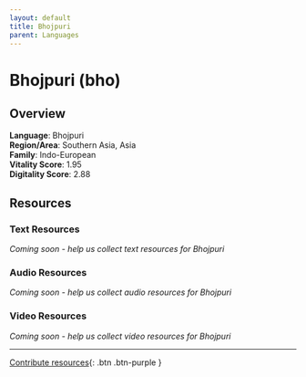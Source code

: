 ```yaml
---
layout: default
title: Bhojpuri
parent: Languages
---
```


# Bhojpuri (bho)

## Overview

**Language**: Bhojpuri  
**Region/Area**: Southern Asia, Asia  
**Family**: Indo-European  
**Vitality Score**: 1.95  
**Digitality Score**: 2.88  

## Resources

### Text Resources
*Coming soon - help us collect text resources for Bhojpuri*

### Audio Resources
*Coming soon - help us collect audio resources for Bhojpuri*

### Video Resources
*Coming soon - help us collect video resources for Bhojpuri*

---

[Contribute resources](https://fairtrain.github.io/){: .btn .btn-purple }
